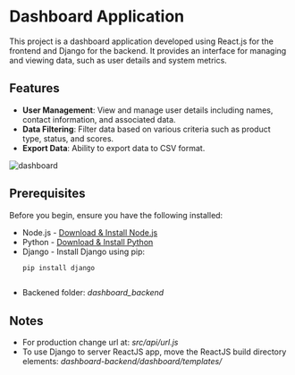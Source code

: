 # Dashboard Application

This project is a dashboard application developed using React.js for the frontend and Django for the backend. It provides an interface for managing and viewing data, such as user details and system metrics.

## Features

- **User Management**: View and manage user details including names, contact information, and associated data.
- **Data Filtering**: Filter data based on various criteria such as product type, status, and scores.
- **Export Data**: Ability to export data to CSV format.


![dashboard](https://github.com/user-attachments/assets/3bf9fda8-c757-439e-9761-e8698de4c3fe)

## Prerequisites

Before you begin, ensure you have the following installed:
- Node.js - [Download & Install Node.js](https://nodejs.org/en/download/)
- Python - [Download & Install Python](https://www.python.org/downloads/)
- Django - Install Django using pip:
  ```bash
  pip install django



- Backened folder: *dashboard_backend*

## Notes
- For production change url at: *src/api/url.js*
- To use Django to server ReactJS app, move the ReactJS build directory elements: *dashboard-backend/dashboard/templates/*
